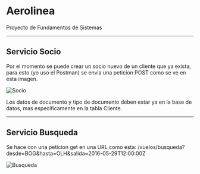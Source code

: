 # Aerolinea
Proyecto de Fundamentos de Sistemas

-------------
Servicio Socio
-------------
Por el momento se puede crear un socio nuevo de un cliente que ya exista, para esto (yo uso el Postman) se envia una peticion POST como se ve en esta imagen.

![Socio](https://k60.kn3.net/C9EF4F031.jpg)

Los datos de documento y tipo de documento deben estar ya en la base de datos, mas especificamente en la tabla Cliente.

-------------
Servicio Busqueda
-------------

Se hace con una peticion get en una URL como esta:
/vuelos/busqueda?desde=BOG&hasta=OLH&salida=2016-05-29T12:00:00Z

![Busqueda](https://k60.kn3.net/B/6/F/8/F/3/1D5.jpg)
